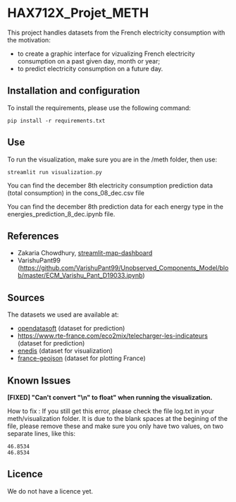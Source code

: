 # HAX712X_Projet_METH

This project handles datasets from the French electricity consumption with the motivation:
- to create a graphic interface for vizualizing French electricity consumption on a past given day, month or year;
- to predict electricity consumption on a future day.

## Installation and configuration

To install the requirements, please use the following command: 

    pip install -r requirements.txt

## Use

To run the visualization, make sure you are in the /meth folder, then use:

    streamlit run visualization.py
    
You can find the december 8th electricity consumption prediction data (total consumption) in the cons_08_dec.csv file

You can find the december 8th prediction data for each energy type in the energies_prediction_8_dec.ipynb file. 

## References

- Zakaria Chowdhury, [streamlit-map-dashboard](https://github.com/zakariachowdhury/streamlit-map-dashboard)
- VarishuPant99 (https://github.com/VarishuPant99/Unobserved_Components_Model/blob/master/ECM_Varishu_Pant_D19033.ipynb)


## Sources

The datasets we used are available at:
- [opendatasoft](https://odre.opendatasoft.com/explore/dataset/eco2mix-national-tr/information/?disjunctive.nature&sort=-date_heure) (dataset for prediction)
- https://www.rte-france.com/eco2mix/telecharger-les-indicateurs (dataset for prediction)
- [enedis](https://data.enedis.fr/explore/dataset/consommation-annuelle-residentielle-par-adresse/information/) (dataset for visualization)
- [france-geojson](https://github.com/gregoiredavid/france-geojson/blob/master/README.md) (dataset for plotting France)


## Known Issues

**[FIXED] "Can't convert "\n" to float" when running the visualization.**

How to fix : 
If you still get this error, please check the file log.txt in your meth/visualization folder. It is due to the blank spaces at the begining of the file, please remove these and make sure you only have two values, on two separate lines, like this:
    
    46.8534
    46.8534


## Licence

We do not have a licence yet.
